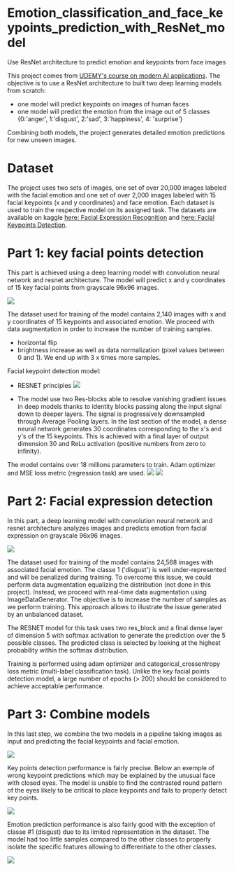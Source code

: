 # Emotion_classification_and_face_keypoints_prediction_with_ResNet_model
Use ResNet architecture to predict emotion and keypoints from face images

This project comes from [UDEMY's course on modern AI applications](https://www.udemy.com/course/modern-artificial-intelligence-applications).
The objective is to use a ResNet architecture to built two deep learning models from scratch:
- one model will predict keypoints on images of human faces
- one model will predict the emotion from the image out of 5 classes {0:'anger', 1:'disgust', 2:'sad', 3:'happiness', 4: 'surprise'}

Combining both models, the project generates detailed emotion predictions for new unseen images.

# Dataset

The project uses two sets of images, one set of over 20,000 images labeled with the facial emotion and one set of over 2,000 images labeled with 15 facial keypoints (x and y coordinates) and face emotion.
Each dataset is used to train the respective model on its assigned task.
The datasets are available on kaggle [here: Facial Expression Recognition](https://www.kaggle.com/c/challenges-in-representation-learning-facial-expression-recognition-challenge/data) and [here: Facial Keypoints Detection](https://www.kaggle.com/c/facial-keypoints-detection/data).

# Part 1: key facial points detection

This part is achieved using a deep learning model with convolution neural network and resnet architecture. The model will predict x and y coordinates of 15 key facial points from grayscale 96x96 images.

![](assets/keypoint_detection.jpg)

The dataset used for training of the model contains 2,140 images with x and y coordinates of 15 keypoints and associated emotion.
We proceed with data augmentation in order to increase the number of training samples.
- horizontal flip
- brightness increase
as well as data normalization (pixel values between 0 and 1). We end up with 3 x times more samples.

Facial keypoint detection model:

- RESNET principles
![](assets/resnet.PNG)

- The model use two Res-blocks able to resolve vanishing gradient issues in deep models thanks to identity blocks passing along the input signal down to deeper layers. The signal is progressively downsampled through Average Pooling layers. In the last section of the model, a dense neural network generates 30 coordinates corresponding to the x's and y's of the 15 keypoints. This is achieved with a final layer of output dimension 30 and ReLu activation (positive numbers from zero to infinity).

The model contains over 18 millions parameters to train. Adam optimizer and MSE loss metric (regression task) are used.
![](assets/resblocks.PNG)
![](assets/idblock.PNG)


# Part 2: Facial expression detection

In this part, a deep learning model with convolution neural network and resnet architecture analyzes images and predicts emotion from facial expression on grayscale 96x96 images.

![](assets/emotion.jpg)

The dataset used for training of the model contains 24,568 images with associated facial emotion.
The classe 1 ('disgust') is well under-represented and will be penalized during training. To overcome this issue, we could perform data augmentation equalizing the distribution (not done in this project). Instead, we proceed with real-time data augmentation using ImageDataGenerator. The objective is to increase the number of samples as we perform training.
This approach allows to illustrate the issue generated by an unbalanced dataset.

The RESNET model for this task uses two res_block and a final dense layer of dimension 5 with softmax activation to generate the prediction over the 5 possible classes. The predicted class is selected by looking at the highest probability within the softmax distribution.

Training is performed using adam optimizer and categorical_crossentropy loss metric (multi-label classification task).
Unlike the key facial points detection model, a large number of epochs (> 200) should be considered to achieve acceptable performance.

# Part 3: Combine models

In this last step, we combine the two models in a pipeline taking images as input and predicting the facial keypoints and facial emotion.

![](assets/prediction.jpg)

Key points detection performance is fairly precise. Below an exemple of wrong keypoint predictions which may be explained by the unusual face with closed eyes. The model is unable to find the contrasted round pattern of the eyes likely to be critical to place keypoints and fails to properly detect key points.

![](assets/error.jpg)

Emotion prediction performance is also fairly good with the exception of classe #1 (disgust) due to its limited representation in the dataset. The model had too little samples compared to the other classes to properly isolate the specific features allowing to differentiate to the other classes.

![](assets/confusion_matrix.jpg)
